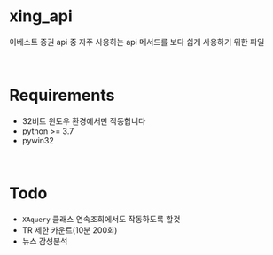# xing_api

이베스트 증권 api 중 자주 사용하는 api 메서드를 보다 쉽게 사용하기 위한 파일

<br>

# Requirements

* 32비트 윈도우 환경에서만 작동합니다
* python >= 3.7
* pywin32

<br>

# Todo

* `XAquery` 클래스 연속조회에서도 작동하도록 할것
* TR 제한 카운트(10분 200회)
* 뉴스 감성분석
